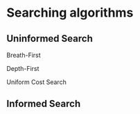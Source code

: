 # Searching algorithms

## Uninformed Search
Breath-First 

Depth-First 

Uniform Cost Search


## Informed Search
